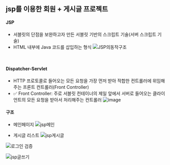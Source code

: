 ## jsp를 이용한 회원 + 게시글 프로젝트

#### JSP
- 서블릿의 단점을 보완하고자 만든 서블릿 기반의 스크립트 기술(서버 스크립트 기술)
- HTML 내부에 Java 코드를 삽입하는 형식
![JSP의동작구조](https://github.com/ohyo555/JSP_AM_2024_01/assets/153146836/83a7dad7-e570-4402-9c42-ae7ece29bf50)

<br>

#### Dispatcher-Servlet
- HTTP 프로토콜로 들어오는 모든 요청을 가장 먼저 받아 적합한 컨트롤러에 위임해주는 프론트 컨트롤러(Front Controller)
- ✅ Front Controller: 주로 서블릿 컨테이너의 제일 앞에서 서버로 들어오는 클라이언트의 모든 요청을 받아서 처리해주는 컨트롤러
![image](https://github.com/ohyo555/JSP_AM_2024_01/assets/153146836/fb042111-a96c-4db9-a6c6-f12a3e5dce27)

#### 구조
- 메인페이지
  ![jsp메인](https://github.com/ohyo555/JSP_AM_2024_01/assets/153146836/cde97a20-8e9b-48f7-80f8-517ed043855f)

- 게시글 리스트
![jsp게시글](https://github.com/ohyo555/JSP_AM_2024_01/assets/153146836/141fd50b-d7ea-4eb3-8a7b-afebdf6742d4)

![로그인 검증](https://github.com/ohyo555/JSP_AM_2024_01/assets/153146836/b91a9861-8a53-416f-9fcc-ebc5de9696f9)

![jsp글쓰기](https://github.com/ohyo555/JSP_AM_2024_01/assets/153146836/70114123-70d9-41bd-9772-83dba3f15376)
